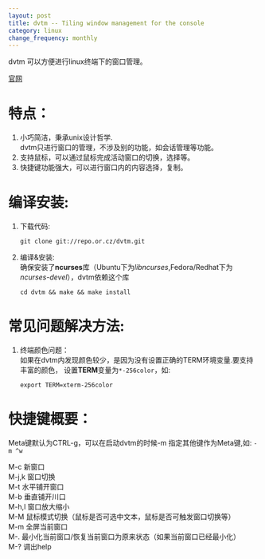 ```yaml
---
layout: post
title: dvtm -- Tiling window management for the console
category: linux
change_frequency: monthly
---
```


dvtm 可以方便进行linux终端下的窗口管理。

[官网](http://www.brain-dump.org/projects/dvtm/)

特点：
====

1. 小巧简洁，秉承unix设计哲学.  
   dvtm只进行窗口的管理，不涉及别的功能，如会话管理等功能。
2. 支持鼠标，可以通过鼠标完成活动窗口的切换，选择等。
3. 快捷键功能强大，可以进行窗口内的内容选择，复制。


编译安装:
========

1. 下载代码:  

       git clone git://repo.or.cz/dvtm.git
2. 编译&安装:  
   确保安装了**ncurses**库（Ubuntu下为*libncurses*,Fedora/Redhat下为*ncurses-devel*），dvtm依赖这个库

       cd dvtm && make && make install

常见问题解决方法:
=================
1. 终端颜色问题：  
   如果在dvtm内发现颜色较少，是因为没有设置正确的TERM环境变量.要支持丰富的颜色，
设置**TERM**变量为`*-256color`，如:  

       export TERM=xterm-256color


快捷键概要：
===========
Meta键默认为CTRL-g，可以在启动dvtm的时候-m 指定其他键作为Meta键,如: `-m ^w`

M-c 新窗口  
M-j,k 窗口切换  
M-t 水平铺开窗口  
M-b 垂直铺开川口  
M-h,l 窗口放大缩小  
M-M 鼠标模式切换（鼠标是否可选中文本，鼠标是否可触发窗口切换等）  
M-m 全屏当前窗口  
M-. 最小化当前窗口/恢复当前窗口为原来状态（如果当前窗口已经最小化）  
M-? 调出help  

